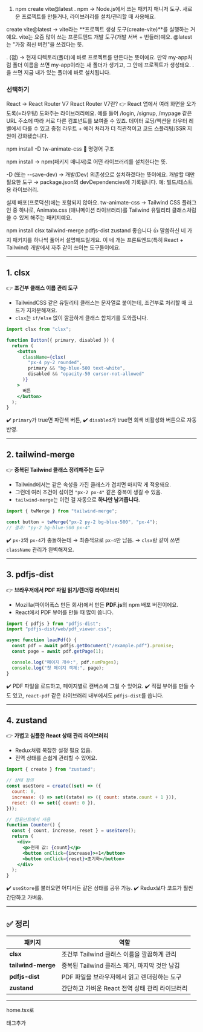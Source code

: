 1. npm create vite@latest .
npm
→ Node.js에서 쓰는 패키지 매니저 도구. 새로운 프로젝트를 만들거나, 라이브러리를 설치/관리할 때 사용해요.

create vite@latest
→ vite라는 **프로젝트 생성 도구(create-vite)**를 실행하는 거예요.
vite는 요즘 많이 쓰는 프론트엔드 개발 도구(개발 서버 + 번들러)예요. @latest는 "가장 최신 버전"을 쓰겠다는 뜻.

. (점)
→ 현재 디렉토리(폴더)에 바로 프로젝트를 만든다는 뜻이에요.
만약 my-app처럼 폴더 이름을 쓰면 my-app이라는 새 폴더가 생기고, 그 안에 프로젝트가 생성돼요.
.을 쓰면 지금 내가 있는 폴더에 바로 설치됩니다.

### 선택하기
React -> React Router V7
React Router V7란?
👉 React 앱에서 여러 화면을 오가도록(=라우팅) 도와주는 라이브러리예요.
예를 들어 /login, /signup, /mypage 같은 URL 주소에 따라 서로 다른 컴포넌트를 보여줄 수 있죠.
데이터 로딩/액션을 라우터 레벨에서 다룰 수 있고
중첩 라우트 + 에러 처리가 더 직관적이고
코드 스플리팅/SSR 지원이 강화됐습니다.

npm install -D tw-animate-css
🔎 명령어 구조

npm install
→ npm(패키지 매니저)로 어떤 라이브러리를 설치한다는 뜻.

-D (또는 --save-dev)
→ 개발(Dev) 의존성으로 설치하겠다는 뜻이에요.
개발할 때만 필요한 도구 → package.json의 devDependencies에 기록됩니다.
예: 빌드/테스트용 라이브러리.

실제 배포(프로덕션)에는 포함되지 않아요.
tw-animate-css
→ Tailwind CSS 플러그인 중 하나로, Animate.css
 (애니메이션 라이브러리)를 Tailwind 유틸리티 클래스처럼 쓸 수 있게 해주는 패키지예요.

npm install clsx tailwind-merge pdfjs-dist zustand
좋습니다 👍 말씀하신 네 가지 패키지를 하나씩 풀어서 설명해드릴게요. 이 네 개는 프론트엔드(특히 React + Tailwind) 개발에서 자주 같이 쓰이는 도구들이에요.

---

## 1. **clsx**

👉 **조건부 클래스 이름 관리 도구**

* TailwindCSS 같은 유틸리티 클래스는 문자열로 붙이는데, 조건부로 처리할 때 코드가 지저분해져요.
* `clsx`는 `if/else` 없이 깔끔하게 클래스 합치기를 도와줍니다.

```jsx
import clsx from "clsx";

function Button({ primary, disabled }) {
  return (
    <button
      className={clsx(
        "px-4 py-2 rounded",
        primary && "bg-blue-500 text-white",
        disabled && "opacity-50 cursor-not-allowed"
      )}
    >
      버튼
    </button>
  );
}
```

✔️ `primary`가 true면 파란색 버튼,
✔️ `disabled`가 true면 회색 비활성화 버튼으로 자동 반영.

---

## 2. **tailwind-merge**

👉 **중복된 Tailwind 클래스 정리해주는 도구**

* Tailwind에서는 같은 속성을 가진 클래스가 겹치면 마지막 게 적용돼요.
* 그런데 여러 조건이 섞이면 `"px-2 px-4"` 같은 중복이 생길 수 있음.
* `tailwind-merge`는 이런 걸 자동으로 **하나만 남겨줍니다.**

```jsx
import { twMerge } from "tailwind-merge";

const button = twMerge("px-2 py-2 bg-blue-500", "px-4");
// 결과: "py-2 bg-blue-500 px-4"
```

✔️ `px-2`와 `px-4`가 충돌하는데 → 최종적으로 `px-4`만 남음.
→ `clsx`랑 같이 쓰면 `className` 관리가 완벽해져요.

---

## 3. **pdfjs-dist**

👉 **브라우저에서 PDF 파일 읽기/렌더링 라이브러리**

* Mozilla(파이어폭스 만든 회사)에서 만든 **PDF.js**의 npm 배포 버전이에요.
* React에서 PDF 뷰어를 만들 때 많이 씁니다.

```jsx
import { pdfjs } from "pdfjs-dist";
import "pdfjs-dist/web/pdf_viewer.css";

async function loadPdf() {
  const pdf = await pdfjs.getDocument("/example.pdf").promise;
  const page = await pdf.getPage(1);

  console.log("페이지 개수:", pdf.numPages);
  console.log("첫 페이지 객체:", page);
}
```

✔️ PDF 파일을 로드하고, 페이지별로 캔버스에 그릴 수 있어요.
✔️ 직접 뷰어를 만들 수도 있고, `react-pdf` 같은 라이브러리 내부에서도 `pdfjs-dist`를 씁니다.

---

## 4. **zustand**

👉 **가볍고 심플한 React 상태 관리 라이브러리**

* Redux처럼 복잡한 설정 필요 없음.
* 전역 상태를 손쉽게 관리할 수 있어요.

```jsx
import { create } from "zustand";

// 상태 정의
const useStore = create((set) => ({
  count: 0,
  increase: () => set((state) => ({ count: state.count + 1 })),
  reset: () => set({ count: 0 }),
}));

// 컴포넌트에서 사용
function Counter() {
  const { count, increase, reset } = useStore();
  return (
    <div>
      <p>현재 값: {count}</p>
      <button onClick={increase}>+1</button>
      <button onClick={reset}>초기화</button>
    </div>
  );
}
```

✔️ `useStore`를 불러오면 어디서든 같은 상태를 공유 가능.
✔️ Redux보다 코드가 훨씬 간단하고 가벼움.

---

## ✅ 정리

| 패키지                | 역할                             |
| ------------------ | ------------------------------ |
| **clsx**           | 조건부 Tailwind 클래스 이름을 깔끔하게 관리   |
| **tailwind-merge** | 중복된 Tailwind 클래스 제거, 마지막 것만 남김 |
| **pdfjs-dist**     | PDF 파일을 브라우저에서 읽고 렌더링하는 도구     |
| **zustand**        | 간단하고 가벼운 React 전역 상태 관리 라이브러리  |

---



home.tsx로 <main> 태그추가
<sestion className="main-section">
<div className="page-heading">
</div>
<sestion>
</main>